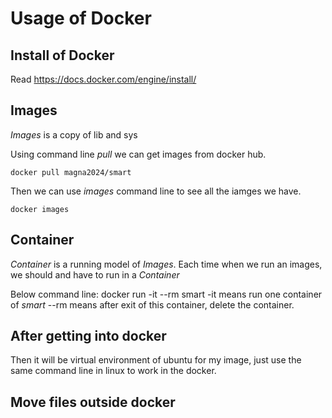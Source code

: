 # Usage of Docker

## Install of Docker
Read https://docs.docker.com/engine/install/

## Images
*Images* is a copy of lib and sys

Using command line *pull* we can get images from docker hub.

    docker pull magna2024/smart

Then we can use *images* command line to see all the iamges we have.

    docker images

## Container
*Container* is a running model of *Images*. Each time when we run an images, we should and have to run in a *Container*

Below command line:
    docker run -it --rm smart
-it means run one container of *smart*
--rm means after exit of this container, delete the container.

## After getting into docker
Then it will be virtual environment of ubuntu for my image, just use the same command line in linux to work in the docker.

## Move files outside docker

    
